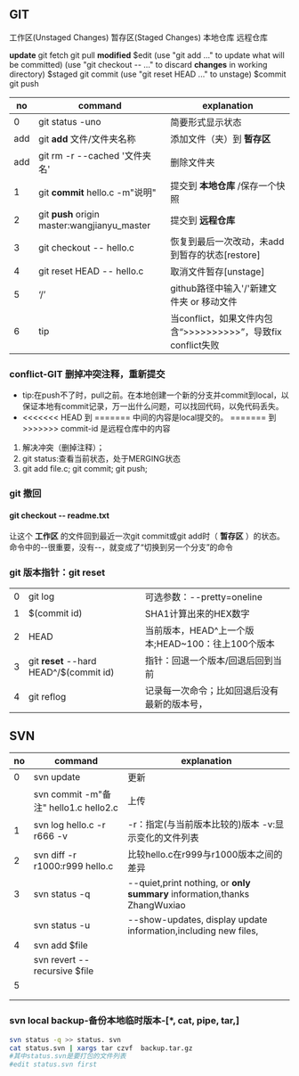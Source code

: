 ## GIT
工作区\(Unstaged Changes\)
暂存区\(Staged Changes\)
本地仓库
远程仓库

**update**
git fetch
git pull
**modified**
$edit	  	(use "git add <file>..." to update what will be committed)
		(use "git checkout -- <file>..." to discard **changes** in working directory)
$staged	  	git commit
		(use "git reset HEAD <file>..." to unstage)
$commit		git push


no|command|explanation
--|--|--
0|git status -uno|简要形式显示状态
add|git **add** 文件/文件夹名称|添加文件（夹）到 **暂存区**
add|git rm -r --cached '文件夹名'|删除文件夹
1|git **commit** hello.c -m"说明"|提交到 **本地仓库** \/保存一个快照
2|git **push** origin master:wangjianyu_master|提交到 **远程仓库**
3|git checkout -- hello.c|恢复到最后一次改动，未add到暂存的状态[restore]
4|git reset HEAD -- hello.c|取消文件暂存[unstage]
5|‘/’|github路径中输入'/'新建文件夹 or 移动文件
|6|tip|当conflict，如果文件内包含“>>>>>>>>>>”，导致fix conflict失败|

### conflict-GIT 删掉冲突注释，重新提交
- tip:在push不了时，pull之前。在本地创建一个新的分支并commit到local，以保证本地有commit记录，万一出什么问题，可以找回代码，以免代码丢失。
- <<<<<<< HEAD 到 ======= 中间的内容是local提交的。
======= 到 >>>>>>> commit-id 是远程仓库中的内容
1) 解决冲突（删掉注释）；
2) git status:查看当前状态，处于MERGING状态
3) git add file.c; git commit; git push;

### git 撤回
#### git checkout -- readme.txt
让这个 **工作区** 的文件回到最近一次git commit或git add时（ **暂存区** ）的状态。\
命令中的--很重要，没有--，就变成了“切换到另一个分支”的命令

### git 版本指针：git reset
||||
|--|--|--|
|0|git log|可选参数：\-\-pretty=oneline|
|1|$\(commit id\)|SHA1计算出来的HEX数字|
|2|HEAD|当前版本，HEAD^上一个版本;HEAD~100：往上100个版本|
|3|git **reset** --hard HEAD^/$\(commit id\)|指针：回退一个版本/回退后回到当前|
|4|git reflog|记录每一次命令；比如回退后没有最新的版本号，|

## SVN
|no|command|explanation|
|--|--|--|
|0|svn update|更新|
||svn commit -m"备注" hello1.c hello2.c|上传|
|1|svn log hello.c -r r666 -v|-r：指定(与当前版本比较的)版本 -v:显示变化的文件列表|
|2|svn diff -r r1000:r999 hello.c|比较hello.c在r999与r1000版本之间的差异|
|3|svn status -q|--quiet,print nothing, or **only summary** information,thanks ZhangWuxiao|
| |svn status -u |--show-updates, display update information,including new files, |
|4|svn add $file| |
| |svn revert --recursive $file| |
|5| | |
| | | |
| | | |

### svn local backup-备份本地临时版本-\[*, cat, pipe, tar,\]
```bash
svn status -q >> status. svn
cat status.svn | xargs tar czvf  backup.tar.gz
#其中status.svn是要打包的文件列表
#edit status.svn first
```

